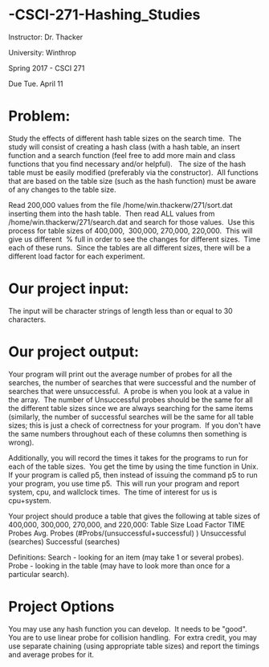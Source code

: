 # -CSCI-271-Hashing_Studies
Instructor: Dr. Thacker

University: Winthrop

Spring 2017 - CSCI 271

Due Tue. April 11

# Problem:

Study the effects of different hash table sizes on the search time.  The study will consist of creating a hash class (with a hash table, an insert function and a search function (feel free to add more main and class functions that you find necessary and/or helpful).   The size of the hash table must be easily modified (preferably via the constructor).  All functions that are based on the table size (such as the hash function) must be aware of any changes to the table size.

Read 200,000 values from the file /home/win.thackerw/271/sort.dat inserting them into the hash table.  Then read ALL values from /home/win.thackerw/271/search.dat and search for those values.  Use this process for table sizes of 400,000,  300,000, 270,000, 220,000.  This will give us different  % full in order to see the changes for different sizes.  Time each of these runs.  Since the tables are all different sizes, there will be a different load factor for each experiment.

# Our project input:
The input will be character strings of length less than or equal to 30 characters.

# Our project output:

Your program will print out the average number of probes for all the searches, the number of searches that were successful and the number of searches that were unsuccessful.  A probe is when you look at a value in the array.  The number of Unsuccessful probes should be the same for all the different table sizes since we are always searching for the same items (similarly, the number of successful searches will be the same for all table sizes; this is just a check of correctness for your program.  If you don't have the same numbers throughout each of these columns then something is wrong).  

Additionally, you will record the times it takes for the programs to run for each of the table sizes.  You get the time by using the time function in Unix.  If your program is called p5, then instead of issuing the command p5 to run your program, you use time p5.  This will run your program and report system, cpu, and wallclock times.  The time of interest for us is cpu+system.

Your project should produce a table that gives the following at table sizes of 400,000, 300,000, 270,000, and 220,000:
Table Size
Load Factor
TIME
Probes
Avg. Probes (#Probs/(unsuccessful+successful) )
Unsuccessful (searches)
Successful (searches)

Definitions: Search - looking for an item (may take 1 or several probes).  Probe - looking in the table (may have to look more than once for a particular search).

# Project Options

You may use any hash function you can develop.  It needs to be "good".   You are to use linear probe for collision handling.  For extra credit, you may use separate chaining (using appropriate table sizes) and report the timings and average probes for it.
